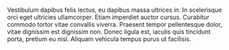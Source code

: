 ---
---
Vestibulum dapibus felis lectus, eu dapibus massa ultrices in. In scelerisque orci eget ultricies ullamcorper. Etiam imperdiet auctor cursus. Curabitur commodo tortor vitae convallis viverra. Praesent tempor pellentesque dolor, vitae dignissim est dignissim non. Donec ligula est, iaculis quis tincidunt porta, pretium eu nisl. Aliquam vehicula tempus purus ut facilisis. 